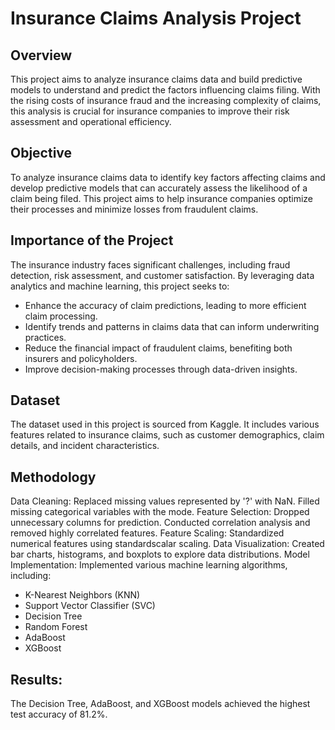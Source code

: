 # Insurance Claims Analysis Project

## Overview
This project aims to analyze insurance claims data and build predictive models to understand and predict the factors influencing claims filing. With the rising costs of insurance fraud and the increasing complexity of claims, this analysis is crucial for insurance companies to improve their risk assessment and operational efficiency.

## Objective
To analyze insurance claims data to identify key factors affecting claims and develop predictive models that can accurately assess the likelihood of a claim being filed. This project aims to help insurance companies optimize their processes and minimize losses from fraudulent claims.

## Importance of the Project
The insurance industry faces significant challenges, including fraud detection, risk assessment, and customer satisfaction. By leveraging data analytics and machine learning, this project seeks to:

- Enhance the accuracy of claim predictions, leading to more efficient claim processing.
- Identify trends and patterns in claims data that can inform underwriting practices.
- Reduce the financial impact of fraudulent claims, benefiting both insurers and policyholders.
- Improve decision-making processes through data-driven insights.

## Dataset
The dataset used in this project is sourced from Kaggle. It includes various features related to insurance claims, such as customer demographics, claim details, and incident characteristics.

## Methodology
Data Cleaning: Replaced missing values represented by '?' with NaN. Filled missing categorical variables with the mode.
Feature Selection: Dropped unnecessary columns for prediction. Conducted correlation analysis and removed highly correlated features.
Feature Scaling: Standardized numerical features using standardscalar scaling.
Data Visualization: Created bar charts, histograms, and boxplots to explore data distributions.
Model Implementation:
Implemented various machine learning algorithms, including:
- K-Nearest Neighbors (KNN)
- Support Vector Classifier (SVC)
- Decision Tree
- Random Forest
- AdaBoost
- XGBoost
  
## Results:
The Decision Tree, AdaBoost, and XGBoost models achieved the highest test accuracy of 81.2%.

